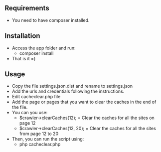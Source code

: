 Requirements
------------
- You need to have composer installed.


Installation
------------
- Access the app folder and run:
	- composer install
- That is it =)


Usage
-----
- Copy the file settings.json.dist and rename to settings.json
- Add the urls and credentials following the instructions.
- Edit cacheclear.php file
- Add the page or pages that you want to clear the caches in the end of the file.
- You can you use:
	- $crawler->clearCaches(12); = Clear the caches for all the sites on page 12
	- $crawler->clearCaches(12, 20); = Clear the caches for all the sites from page 12 to 20
- Then, you can run the script using:
	- php cacheclear.php
